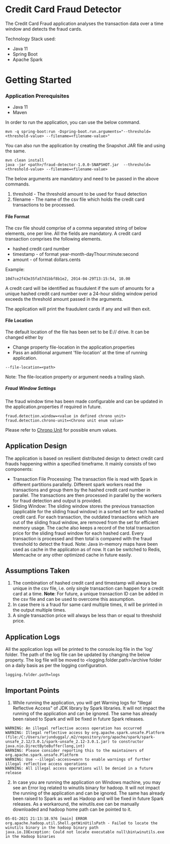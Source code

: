 # Credit Card Fraud Detector
The Credit Card Fraud application analyses the transaction data over a time window and detects the fraud cards.

Technology Stack used:
* Java 11
* Spring Boot
* Apache Spark

# Getting Started

### Application Prerequisites
- Java 11
- Maven

In order to run the application, you can use the below command.
```
mvn -q spring-boot:run -Dspring-boot.run.arguments="--threshold=<threshold-value> --filename=<filename-value>"

```
You can also run the application by creating the Snapshot JAR file and using the same.

```
mvn clean install
java -jar <path>/fraud-detector-1.0.0-SNAPSHOT.jar  --threshold=<threshold-value> --filename=<filename-value>
```

The below arguments are mandatory and need to be passed in the above commands.
1. threshold - The threshold amount to be used for fraud detection
2. filename - The name of the csv file which holds the credit card transactions to be processed.

#### File Format

The csv file should comprise of a comma separated string of below elements, one per line. All the fields are mandatory.
A credit card transaction comprises the following elements.
* hashed credit card number
* timestamp - of format year-month-dayThour:minute:second
* amount - of format dollars.cents

Example:
```
10d7ce2f43e35fa57d1bbf8b1e2, 2014-04-29T13:15:54, 10.00
```

A credit card will be identified as fraudulent if the sum of amounts for a unique hashed credit
card number over a 24-hour sliding window period exceeds the threshold amount passed in the arguments.

The application will print the fraudulent cards if any and will then exit.

#### File Location

The default location of the file has been set to be E:// drive. It can be changed either by
* Change property file-location in the application.properties
* Pass an additional argument 'file-location' at the time of running application.
```
--file-location=<path>
```

Note: The file-location property or argument needs a trailing slash.

##### Fraud Window Settings
The fraud window time has been made configurable and can be updated in the application.properties if required in future.
```
fraud.detection.window=<value in defined chrono unit>
fraud.detection.chrono-unit=<Chrono unit enum value>
```
Please refer to [Chrono Unit](https://docs.oracle.com/javase/8/docs/api/java/time/temporal/ChronoUnit.html) for possible enum values.

## Application Design
The application is based on resilient distributed design to detect credit card frauds happening within a specified timeframe. It mainly consists of two components:
* Transaction File Processing: The transaction file is read with Spark in different partitions parallelly. Different spark workers read the transactions and group them by the hashed credit card number in parallel. The transactions are then processed in parallel by the workers for fraud detection and output is provided.
* Sliding Window: The sliding window stores the previous transaction (applicable for the sliding fraud window) in a sorted set for each hashed credit card. For each transaction, the outdated transactions which are out of the sliding fraud window, are removed from the set for efficient memory usage. The cache also keeps a record of the total transaction price for the sliding fraud window for each hashed card.
Every transaction is processed and then total is compared with the fraud threshold to detect the fraud.
Note: Java in-memory maps have been used as cache in the applicaton as of now. It can be switched to Redis, Memcache or any other optimized cache in future easily.

## Assumptions Taken
1. The combination of hashed credit card and timestamp will always be unique in the csv file, i.e. only single transaction can happen for a credit card at a time. 
   **Note**: For future, a unique transaction ID can be added in the csv file and can be used to overcome this assumption.
2. In case there is a fraud for same card multiple times, it will be printed in the output multiple times.
3. A single transaction price will always be less than or equal to threshold price.


## Application Logs
All the application logs will be printed to the console.log file in the 'log' folder. The path of the log file can be updated by changing the below property.  The log file will be moved to <logging.folder.path>/archive folder on a daily basis as per the logging configuration.
 ```
 logging.folder.path=logs
 ```

## Important Points

1. While running the application, you will get Warning logs for "Illegal Reflective Access" of JDK library by Spark libraries. It will not impact the running of the application and can be ignored. The same has already been raised to Spark and will be fixed in future Spark releases.
```
WARNING: An illegal reflective access operation has occurred
WARNING: Illegal reflective access by org.apache.spark.unsafe.Platform (file:/C:/Users/arjunduggal/.m2/repository/org/apache/spark/spark-unsafe_2.12/3.0.1/spark-unsafe_2.12-3.0.1.jar) to constructor java.nio.DirectByteBuffer(long,int)
WARNING: Please consider reporting this to the maintainers of org.apache.spark.unsafe.Platform
WARNING: Use --illegal-access=warn to enable warnings of further illegal reflective access operations
WARNING: All illegal access operations will be denied in a future release
```

2. In case you are running the application on Windows machine, you may see an Error log related to winutils binary for hadoop. It will not impact the running of the application and can be ignored. The same has already been raised to Spark as well as Hadoop and will be fixed in future Spark releases. As a workaround, the winutils.exe can be manually downloaded and hadoop home path can be pointed to it.
```
05-01-2021 21:13:18.976 [main] ERROR org.apache.hadoop.util.Shell.getWinUtilsPath - Failed to locate the winutils binary in the hadoop binary path
java.io.IOException: Could not locate executable null\bin\winutils.exe in the Hadoop binaries
```
